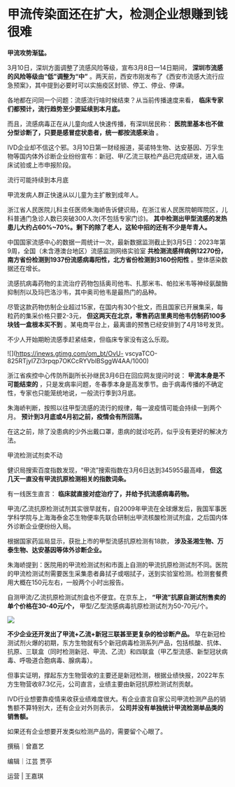 # 甲流传染面还在扩大，检测企业想赚到钱很难

**甲流攻势渐猛。**

3月10日，深圳方面调整了流感风险等级，宣布3月8日—14日期间， **深圳市流感的风险等级由“低”调整为“中”**
。两天前，西安市刚发布了《西安市流感大流行应急预案》，其中提到必要时可以实施疫区封锁、停工、停业、停课。

各地都在问同一个问题：流感流行啥时候结束？从当前传播速度来看， **临床专家们都预计，流行趋势至少要延续到本月底。**

而且，流感病毒正在从儿童向成人快速传播，有深圳居民称： **医院里基本也不做分型诊断了，只要是感冒症状患者，统一都按流感来治** 。

IVD企业却不信这个邪。3月10日第一财经报道，英诺特生物、达安基因、万孚生物等国内体外诊断企业纷纷宣布：新冠、甲/乙流三联检产品已完成研发，进入临床试验或上市申报阶段。

流行可能持续到本月底

甲流发病人群正快速从以儿童为主扩散到成年人。

浙江省人民医院儿科主任医师朱海峤告诉健识局，在浙江省人民医院朝晖院区，儿科普通门急诊人数已突破300人次(不包括专家门诊)。
**其中检测出甲型流感的发热患儿大约占60%~70%。剩下的除了老人，这轮中招的还有不少是年青人。**

中国国家流感中心的数据一周统计一次，最新数据监测截止到3月5日：2023年第9周，全国（未含港澳台地区）流感监测网络实验室
**共检测流感样病例12270份，南方省份检测到1937份流感病毒阳性，北方省份检测到3160份阳性** 。整体感染数据还在增长。

流感抗病毒药物的主流治疗药物包括奥司他韦、扎那米韦、帕拉米韦等神经氨酸酶抑制剂以及玛巴洛沙韦，其中奥司他韦是最热门的品种。

尽管这款药物仿制企业超过15家，在国内有30个批文，而且国家已开展集采，每粒药的集采价格只要2-3元，
**但这两天在北京，零售药店里奥司他韦仿制药100多块钱一盒根本买不到** 。某电商平台上，最离谱的预售已经安排到了4月18号发货。

不少人开始期盼流感季赶紧结束，但临床专家没有这么乐观。

![](https://inews.gtimg.com/om_bt/OvU-
vscyaTCO-825RTjyl7Zl3rpqp7OKCcRYVblBSggW4AA/1000)

浙江省疾控中心传防所副所长孙继民3月6日在回应网友提问时说： **甲流本身是不可能结束的**
，只是发病率问题，冬春季本身是高发季节。由于病毒传播的不确定性，专家也只能笼统地说，一般流行季到3月底。

朱海峤判断，按照以往甲型流感的流行的规律，每一波疫情可能会持续一到两个月。 **预计到3月底或4月初之前，疫情会有所回落。**

在这之前，除了没患病的少外出戴口罩，患病的就诊吃药，似乎没有更好的解决方法。

甲流检测试剂卖不动

健识局搜索百度指数发现，“甲流”搜索指数在3月6日达到345955最高峰， **但这几天一直没有甲流抗原检测相关的指数词条。**

有一线医生直言： **临床就直接对症治疗了，并给予抗流感病毒药物。**

甲流/乙流抗原检测试剂其实很早就有，自2009年甲流在全球爆发后，我国军事医学科学院与上海海泰金芯生物便率先联合研制出甲流核酸检测试剂盒，之后国内体外诊断企业便纷纷入局。

根据国家药监局显示，获批上市的甲型流感抗原检测有18款， **涉及圣湘生物、万泰生物、达安基因等体外诊断企业。**

朱海峤提到：医院用的甲流检测试剂和市面上自测的甲流抗原检测试剂不同。医院的甲流检测试剂需要医生采集患者鼻拭子或咽拭子，送到实验室检测。检测套餐费用大概在150元左右，一般两个小时出报告。

自测甲流/乙流抗原检测试剂盒也不便宜。在京东上， **“甲流”抗原自测试剂售卖的单个价格在30-40元/个，**
甲型/乙型流感病毒抗原检测试剂为50-70元/个。

![](https://inews.gtimg.com/om_bt/O0LuOpUcKAFselJvn4oxoO3y0qMXbZQgYXRtRSm_C4QakAA/1000)

**不少企业还开发出了甲流+乙流+新冠三联甚至更复杂的检诊断产品。**
早在新冠检测试剂火爆的初期，东方生物就有5个新冠病毒检测系列产品，包括核酸、抗体、抗原、三联盒（同时检测新冠、甲流、乙流）和四联盒（甲乙型流感、新型冠状病毒、呼吸道合胞病毒、腺病毒）。

但事实证明，撑起东方生物营收的主要还是新冠检测，根据业绩快报，2022年东方生物营收87.3亿元，公司直言，业绩主要由新冠抗原检测试剂贡献。

IVD行业想要靠疫情来收获业绩难度很大。有企业直言自家公司甲流检测产品的销售额不算特别大，还有企业对外则表示，
**公司并没有单独统计甲流检测单品类的销售额。**

如果还有企业想要开发类似检测产品的，需要留个心眼了。

撰稿｜曾嘉艺

编辑｜江芸 贾亭

运营 | 王嘉琪

